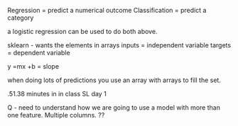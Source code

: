 
Regression = predict a numerical outcome
Classification = predict a category 

a logistic regression can be used to do both above.  

sklearn - wants the elements in arrays
inputs = independent variable
targets = dependent variable

y =mx +b = slope

when doing lots of predictions you use an array with arrays to fill the set.  

.51.38 minutes in in class SL day 1

Q - need to understand how we are going to use a model with more than one feature. Multiple columns. ??
 